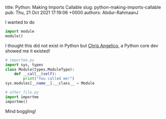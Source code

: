 title: Python: Making Imports Callable
slug: python-making-imports-callable
pub: Thu, 21 Oct 2021 17:19:06 +0000
authors: Abdur-RahmaanJ

I wanted to do


```python
import module
module()

```


I thought this did not exist in Python but [Chris Angelico](https://github.com/Rosuav), a Python core dev showed me it existed!


```python
# importme.py
import sys, types
class Module(types.ModuleType):
    def __call__(self):
        print("You called me!")
sys.modules[__name__].__class__ = Module

# other_file.py
import importme
importme()

```


Mind boggling!
